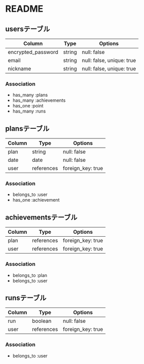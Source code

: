 # README

## usersテーブル
|Column|Type|Options|
|------|----|-------|
|encrypted_password|string|null: false|
|email|string|null: false, unique: true|
|nickname|string|null: false, unique: true|
### Association
- has_many :plans
- has_many :achievements
- has_one :point
- has_many :runs


## plansテーブル
|Column|Type|Options|
|------|----|-------|
|plan|string|null: false|
|date|date|null: false|
|user|references|foreign_key: true|
### Association
- belongs_to :user
- has_one :achievement


## achievementsテーブル
|Column|Type|Options|
|------|----|-------|
|plan|references|foreign_key: true|
|user|references|foreign_key: true|
### Association
- belongs_to :plan
- belongs_to :user


## runsテーブル
|Column|Type|Options|
|------|----|-------|
|run|boolean|null: false|
|user|references|foreign_key: true|
### Association
- belongs_to :user